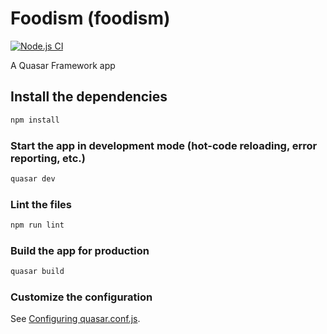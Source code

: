 # Foodism (foodism)
[![Node.js CI](https://github.com/Foodism-xyz/marketplace-front/actions/workflows/build-Test.yml/badge.svg)](https://github.com/Foodism-xyz/marketplace-front/actions/workflows/build-Test.yml)

A Quasar Framework app

## Install the dependencies
```bash
npm install
```

### Start the app in development mode (hot-code reloading, error reporting, etc.)
```bash
quasar dev
```

### Lint the files
```bash
npm run lint
```

### Build the app for production
```bash
quasar build
```

### Customize the configuration
See [Configuring quasar.conf.js](https://v2.quasar.dev/quasar-cli/quasar-conf-js).
